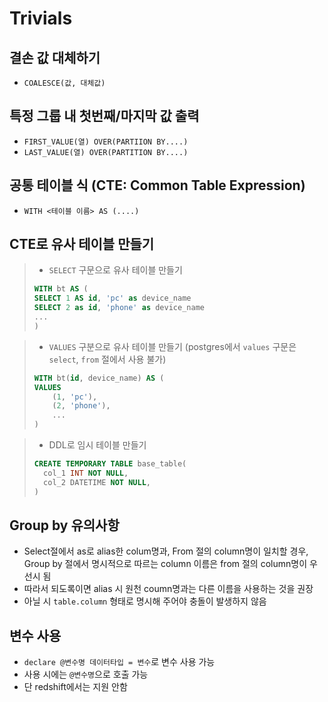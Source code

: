# Trivials

## 결손 값 대체하기

- `COALESCE(값, 대체값)`

## 특정 그룹 내 첫번째/마지막 값 출력

- `FIRST_VALUE(열) OVER(PARTIION BY....)`
- `LAST_VALUE(열) OVER(PARTITION BY....)`

## 공통 테이블 식 (CTE: Common Table Expression)

- `WITH <테이블 이름> AS (....)`

## CTE로 유사 테이블 만들기
> - `SELECT` 구문으로 유사 테이블 만들기
> ```sql
> WITH bt AS (
> SELECT 1 AS id, 'pc' as device_name
> SELECT 2 as id, 'phone' as device_name
> ...
> )
> ```

> - `VALUES` 구분으로 유사 테이블 만들기 (postgres에서 `values` 구문은 `select`, `from` 절에서 사용 불가) 
> ```sql
> WITH bt(id, device_name) AS (
> VALUES
>     (1, 'pc'),
>     (2, 'phone'),
>     ...
> )
> ```

> -  DDL로 임시 테이블 만들기  
> ```sql
> CREATE TEMPORARY TABLE base_table(
>   col_1 INT NOT NULL,
>   col_2 DATETIME NOT NULL,
> )
> ```

## Group by 유의사항
- Select절에서 as로 alias한 colum명과, From 절의 column명이 일치할 경우, Group by 절에서 명시적으로 따르는 column 이름은 from 절의 column명이 우선시 됨
- 따라서 되도록이면 alias 시 원천 coumn명과는 다른 이름을 사용하는 것을 권장
- 아닐 시 `table.column` 형태로 명시해 주어야 충돌이 발생하지 않음

## 변수 사용
- `declare @변수명 데이터타입 = 변수`로 변수 사용 가능
- 사용 시에는 `@변수명`으로 호출 가능
- 단 redshift에서는 지원 안함
